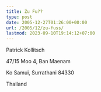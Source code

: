 ```yaml
---
title: Zu Fu??
type: post
date: 2005-12-27T01:26:00+00:00
url: /2005/12/zu-fuss/
lastmod: 2023-09-10T19:14:12+07:00
---
```

Patrick Kollitsch

47/15 Moo 4, Ban Maenam

Ko Samui, Surrathani 84330

Thailand
